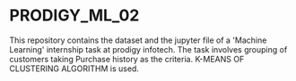 # PRODIGY_ML_02
This repository contains the dataset and the jupyter file of a 'Machine Learning' internship task at prodigy infotech. The task involves grouping of customers taking Purchase history as the criteria. K-MEANS OF CLUSTERING ALGORITHM is used.

